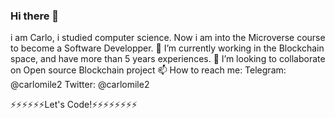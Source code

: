 ### Hi there 👋
i am Carlo, i studied computer science. Now i am into the Microverse course to become a Software Developper. 
🔭 I’m currently working in the Blockchain space, and have more than 5 years experiences.
👯 I’m looking to collaborate on Open source Blockchain project
📫 How to reach me: 
Telegram: @carlomile2
Twitter: @carlomile2

⚡⚡⚡⚡⚡⚡Let's Code!⚡⚡⚡⚡⚡⚡⚡⚡

<!--
**carlomile2/carlomile2** is a ✨ _special_ ✨ repository because its `README.md` (this file) appears on your GitHub profile.

Here are some ideas to get you started:

- 🔭 I’m currently working on ...
- 🌱 I’m currently learning ...
- 👯 I’m looking to collaborate on ...
- 🤔 I’m looking for help with ...
- 💬 Ask me about ...
- 📫 How to reach me: ...
- 😄 Pronouns: ...
- ⚡ Fun fact: ...
-->
